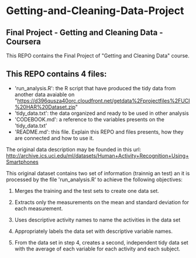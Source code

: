 # Getting-and-Cleaning-Data-Project
## Final Project - Getting and Cleaning Data - Coursera

This REPO contains the Final Project of "Getting and Cleaning Data" course. 

## This REPO contains 4 files:
- 'run_analysis.R': the R script that have produced the tidy data from another data avaiable on "https://d396qusza40orc.cloudfront.net/getdata%2Fprojectfiles%2FUCI%20HAR%20Dataset.zip"
- 'tidy_data.txt': the data organized and ready to be used in other analysis
- 'CODEBOOK.md': a reference to the variables presents on the 'tidy_data.txt'
- 'README.md': this file. Explain this REPO and files presents, how they are connected and how to use it.

The original data description may be founded in this url:
http://archive.ics.uci.edu/ml/datasets/Human+Activity+Recognition+Using+Smartphones

This original dataset contains two set of information (trainnig an test) an it is processed by the file 'run_analysis.R' to achieve the following objectives:

1) Merges the training and the test sets to create one data set.

2) Extracts only the measurements on the mean and standard deviation for each measurement.

3) Uses descriptive activity names to name the activities in the data set

4) Appropriately labels the data set with descriptive variable names.

5) From the data set in step 4, creates a second, independent tidy data set with the average of each variable for each activity and each subject.
